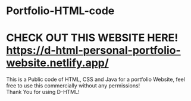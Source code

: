 # Portfolio-HTML-code <br>
# CHECK OUT THIS WEBSITE HERE! https://d-html-personal-portfolio-website.netlify.app/
This is a Public code of HTML, CSS and Java for a portfolio Website, feel free to use this commercially without any permissions! <br>
Thank You for using D-HTML!
